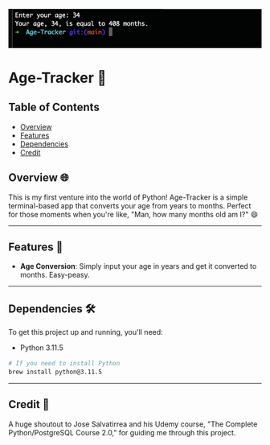 ![Age-Tracker Screenshot](https://github.com/scott198989/Age-Tracker/blob/main/Screenshot%202023-09-29%20at%2012.47.56%20PM.png)

# Age-Tracker 🎂

## Table of Contents

- [Overview](#overview)
- [Features](#features)
- [Dependencies](#dependencies)
- [Credit](#credit)

## Overview 🌐

This is my first venture into the world of Python! Age-Tracker is a simple terminal-based app that converts your age from years to months. Perfect for those moments when you're like, "Man, how many months old am I?" 😄

---

## Features 🌟

- **Age Conversion**: Simply input your age in years and get it converted to months. Easy-peasy.

---

## Dependencies 🛠

To get this project up and running, you'll need:

- Python 3.11.5

```bash
# If you need to install Python
brew install python@3.11.5
```

---

## Credit 👏

A huge shoutout to Jose Salvatirrea and his Udemy course, "The Complete Python/PostgreSQL Course 2.0," for guiding me through this project.

